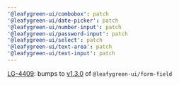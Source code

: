 ```yaml
---
'@leafygreen-ui/combobox': patch
'@leafygreen-ui/date-picker': patch
'@leafygreen-ui/number-input': patch
'@leafygreen-ui/password-input': patch
'@leafygreen-ui/select': patch
'@leafygreen-ui/text-area': patch
'@leafygreen-ui/text-input': patch
---
```


[LG-4409](https://jira.mongodb.org/browse/LG-4409): bumps to [v1.3.0](https://github.com/mongodb/leafygreen-ui/blob/c70072026333fabeec21e00c93d3f1eb48bf4c3b/packages/form-field/CHANGELOG.md#130) of `@leafygreen-ui/form-field`
